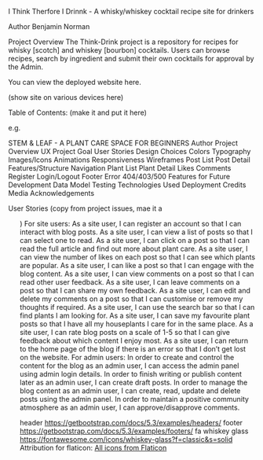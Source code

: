 I Think Therfore I Drinnk - A whisky/whiskey cocktail recipe site for drinkers

Author
Benjamin Norman

Project Overview
The Think-Drink project is a repository for recipes for whisky [scotch] and whiskey [bourbon] cocktails. Users can browse recipes, search by ingredient and submit their own cocktails for approval by the Admin. 

You can view the deployed website here.

(show site on various devices here)

Table of Contents:
(make it and put it here)

e.g. 

STEM & LEAF - A PLANT CARE SPACE FOR BEGINNERS
Author
Project Overview
UX
Project Goal
User Stories
Design Choices
Colors
Typography
Images/Icons
Animations
Responsiveness
Wireframes
Post List
Post Detail
Features/Structure
Navigation
Plant List
Plant Detail
Likes
Comments
Register
Login/Logout
Footer
Error 404/403/500
Features for Future Development
Data Model
Testing
Technologies Used
Deployment
Credits
Media
Acknowledgements


User Stories (copy from project issues, mae it a <ul>)
For site users:
As a site user, I can register an account so that I can interact with blog posts.
As a site user, I can view a list of posts so that I can select one to read.
As a site user, I can click on a post so that I can read the full article and find out more about plant care.
As a site user, I can view the number of likes on each post so that I can see which plants are popular.
As a site user, I can like a post so that I can engage with the blog content.
As a site user, I can view comments on a post so that I can read other user feedback.
As a site user, I can leave comments on a post so that I can share my own feedback.
As a site user, I can edit and delete my comments on a post so that I can customise or remove my thoughts if required.
As a site user, I can use the search bar so that I can find plants I am looking for.
As a site user, I can save my favourite plant posts so that I have all my houseplants I care for in the same place.
As a site user, I can rate blog posts on a scale of 1-5 so that I can give feedback about which content I enjoy most.
As a site user, I can return to the home page of the blog if there is an error so that I don’t get lost on the website.
For admin users:
In order to create and control the content for the blog as an admin user, I can access the admin panel using admin login details.
In order to finish writing or publish content later as an admin user, I can create draft posts.
In order to manage the blog content as an admin user, I can create, read, update and delete posts using the admin panel.
In order to maintain a positive community atmosphere as an admin user, I can approve/disapprove comments.




header
https://getbootstrap.com/docs/5.3/examples/headers/
footer
https://getbootstrap.com/docs/5.3/examples/footers/
fa whiskey glass
https://fontawesome.com/icons/whiskey-glass?f=classic&s=solid
Attribution for flaticon: 
<a href="https://www.flaticon.com/free-icons/" title="flatiron icons">All icons from Flaticon</a>



